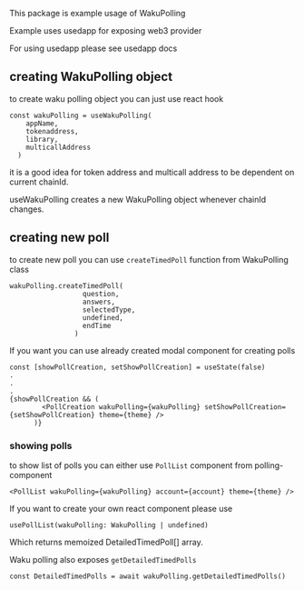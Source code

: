 This package is example usage of WakuPolling 

Example uses usedapp for exposing web3 provider

For using usedapp please see usedapp docs

## creating WakuPolling object

to create waku polling object you can just use react hook

```
const wakuPolling = useWakuPolling(
    appName,
    tokenaddress,
    library,
    multicallAddress
  )
```

it is a good idea for token address and multicall address to be dependent on current chainId.

useWakuPolling creates a new WakuPolling object whenever chainId changes.

## creating new poll

to create new poll you can use `createTimedPoll` function from WakuPolling class

```
wakuPolling.createTimedPoll(
                  question,
                  answers,
                  selectedType,
                  undefined,
                  endTime
                )
```

If you want you can use already created modal component for creating polls 

```
const [showPollCreation, setShowPollCreation] = useState(false)
.
.
.
{showPollCreation && (
        <PollCreation wakuPolling={wakuPolling} setShowPollCreation={setShowPollCreation} theme={theme} />
      )}
```

### showing polls

to show list of polls you can either use `PollList` component from polling-component

```
<PollList wakuPolling={wakuPolling} account={account} theme={theme} />
```

If you want to create your own react component please use 

```
usePollList(wakuPolling: WakuPolling | undefined)
```

Which returns memoized DetailedTimedPoll[] array.

Waku polling also exposes `getDetailedTimedPolls`

```
const DetailedTimedPolls = await wakuPolling.getDetailedTimedPolls()
```